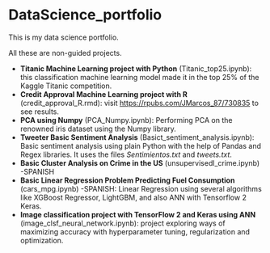 # DataScience_portfolio
This is my data science portfolio.

All these are non-guided projects.


* **Titanic Machine Learning project with Python** (Titanic_top25.ipynb): this classification machine learning model made it in the top 25% of the Kaggle Titanic competition.
* **Credit Approval Machine Learning project with R** (credit_approval_R.rmd): visit https://rpubs.com/JMarcos_87/730835 to see results.
* **PCA using Numpy** (PCA_Numpy.ipynb): Performing PCA on the renowned iris dataset using the Numpy library.
* **Tweeter Basic Sentiment Analysis** (Basict_sentiment_analysis.ipynb): Basic sentiment analysis using plain Python with the help of Pandas and Regex libraries. It uses the files *Sentimientos.txt* and *tweets.txt*.
* **Basic Cluster Analysis on Crime in the US** (unsupervisedl_crime.ipynb) -SPANISH 
* **Basic Linear Regression Problem Predicting Fuel Consumption** (cars_mpg.ipynb) -SPANISH: Linear Regression using several algorithms like XGBoost Regressor, LightGBM, and also ANN with Tensorflow 2 Keras.
* **Image classification project with TensorFlow 2 and Keras using ANN** (image_clsf_neural_network.ipynb): project exploring ways of maximizing accuracy with hyperparameter tuning, regularization and optimization.

